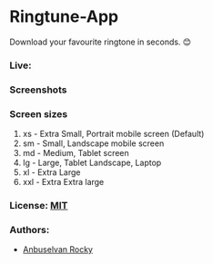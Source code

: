# Ringtune-App

Download your favourite ringtone in seconds. 😊

### Live:

### Screenshots

### Screen sizes

1. xs - Extra Small, Portrait mobile screen (Default)
2. sm - Small, Landscape mobile screen
3. md - Medium, Tablet screen
4. lg - Large, Tablet Landscape, Laptop
5. xl - Extra Large
6. xxl - Extra Extra large

### License: [MIT](/LICENSE)

### Authors:

- [Anbuselvan Rocky](https://fb.me/anburocky3)